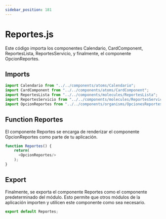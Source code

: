 ```yaml
---
sidebar_position: 181
---
```


# Reportes.js

Este código importa los componentes Calendario, CardComponent, ReportesLista, ReportesServicio, y finalmente, el componente OpcionReportes.

## Imports

```js title="src/views/Reportes/Reportes.js"
import Calendario from "../../components/atoms/Calendario";
import CardComponent from "../../components/atoms/CardComponent";
import ReportesLista from "../../components/molecules/ReportesLista";
import ReportesServicio from "../../components/molecules/ReportesServicio";
import OpcionReportes from "../../components/organisms/OpcionesReportes";
```


## Function Reportes

El componente Reportes se encarga de renderizar el componente OpcionReportes como parte de tu aplicación.

```js
function Reportes() {
    return(
      <OpcionReportes/>
    );
}
```

## Export

Finalmente, se exporta el componente Reportes como el componente predeterminado del módulo. Esto permite que otros módulos de la aplicación importen y utilicen este componente como sea necesario.

```js
export default Reportes;
```

